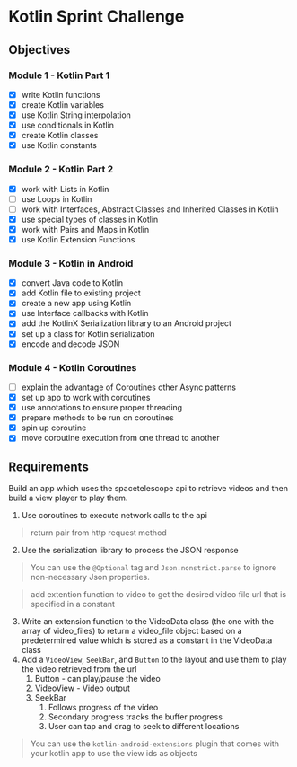 # Kotlin Sprint Challenge

## Objectives

### Module 1 - Kotlin Part 1

- [x] write Kotlin functions
- [x] create Kotlin variables
- [x] use Kotlin String interpolation
- [x] use conditionals in Kotlin
- [x] create Kotlin classes
- [x] use Kotlin constants

### Module 2 - Kotlin Part 2

- [x] work with Lists in Kotlin
- [ ] use Loops in Kotlin
- [ ] work with Interfaces, Abstract Classes and Inherited Classes in Kotlin
- [x] use special types of classes in Kotlin
- [x] work with Pairs and Maps in Kotlin
- [x] use Kotlin Extension Functions

### Module 3 - Kotlin in Android

- [x] convert Java code to Kotlin
- [x] add Kotlin file to existing project
- [x] create a new app using Kotlin
- [x] use Interface callbacks with Kotlin
- [x] add the KotlinX Serialization library to an Android project
- [x] set up a class for Kotlin serialization
- [x] encode and decode JSON

### Module 4 - Kotlin Coroutines

- [ ] explain the advantage of Coroutines other Async patterns
- [x] set up app to work with coroutines
- [x] use annotations to ensure proper threading
- [x] prepare methods to be run on coroutines
- [x] spin up coroutine
- [x] move coroutine execution from one thread to another

## Requirements

Build an app which uses the spacetelescope api to retrieve videos and then build a view player to play them.

1. Use coroutines to execute network calls to the api
> return pair from http request method
2. Use the serialization library to process the JSON response

> You can use the `@Optional` tag and `Json.nonstrict.parse` to ignore non-necessary Json properties.

> add extention function to video to get the desired video file url that is specified in a constant

3. Write an extension function to the VideoData class (the one with the array of video_files) to return a video_file object based on a predetermined value which is stored as a constant in the VideoData class
4. Add a `VideoView`, `SeekBar`, and `Button` to the layout and use them to play the video retrieved from the url
   1. Button - can play/pause the video
   2. VideoView - Video output
   3. SeekBar
      1. Follows progress of the video
      2. Secondary progress tracks the buffer progress
      3. User can tap and drag to seek to different locations

> You can use the `kotlin-android-extensions` plugin that comes with your kotlin app to use the view ids as objects
